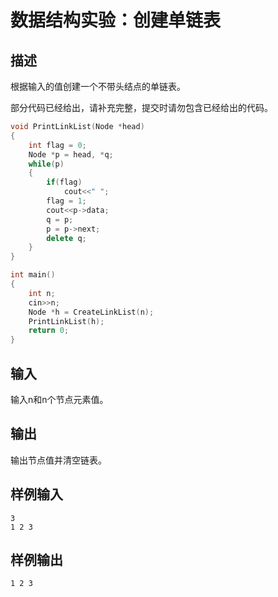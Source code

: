 # 数据结构实验：创建单链表

## 描述

根据输入的值创建一个不带头结点的单链表。

部分代码已经给出，请补充完整，提交时请勿包含已经给出的代码。

```cpp
void PrintLinkList(Node *head)
{
    int flag = 0;
    Node *p = head, *q;
    while(p)
    {
        if(flag)
            cout<<" ";
        flag = 1;
        cout<<p->data;
        q = p;
        p = p->next;
        delete q;
    }
}

int main()
{
    int n;
    cin>>n;
    Node *h = CreateLinkList(n);
    PrintLinkList(h);
    return 0;
}
```

## 输入

输入n和n个节点元素值。

## 输出

输出节点值并清空链表。

## 样例输入

```
3
1 2 3
```

## 样例输出

```
1 2 3
```